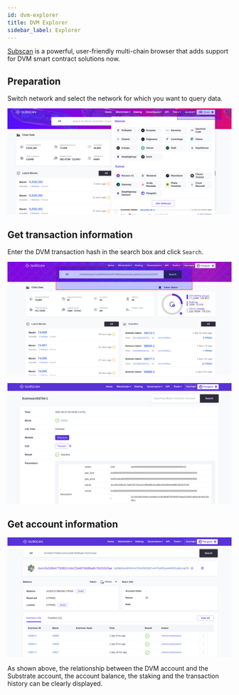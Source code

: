 ```yaml
---
id: dvm-explorer
title: DVM Explorer
sidebar_label: Explorer
---
```


[Subscan](https://crab.subscan.io/) is a powerful, user-friendly multi-chain browser that adds support for DVM smart contract solutions now.

## Preparation

Switch network and select the network for which you want to query data.

![dvm](assets/dvm/explorer/e0.png)

## Get transaction information

Enter the DVM transaction hash in the search box and click `Search`.

![dvm](assets/dvm/explorer/e1.png)

![dvm](assets/dvm/explorer/e3.png)

## Get account information

![dvm](assets/dvm/explorer/e2.png)

As shown above, the relationship between the DVM account and the Substrate account, the account balance, the staking and the transaction history can be clearly displayed.
